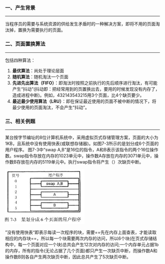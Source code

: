 ### 一、产生背景

---

当程序员的需要与系统资源的供给发生矛盾时的一种解决方案，即将不用的页面淘汰掉，置换为需要执行的页面。



### 二、页面置换算法

---

包括四种算法：

1. **最优算法**：尚处于理论层面
2. **随机算法**：随机淘汰一个页面
3. **先进先出算法（FIFO）**：即淘汰时按照之前执行的先后顺序进行淘汰，有可能产生“抖动”(抖动即：把经常用到的页置换出去，要用的时候发现没有内存了，造成进程中断)。例如，432143543215用3个页面，比4个缺页要少。
4. **最近最少使用算法（LRU）**：即在保证最近使用的页面不被中断的情况下，将最少使用的页面淘汰，不会产生“抖动”。



### 三、相关例题

---

某台按字节编址的8位计算机系统中，采用虚拟页式存储管理方案，页面的大小为1KB，且系统中没有使用快表(或联想存储器)。如图7-3所示的是划分成6个页面的用户程序。 图7-3中“swap A,B”是16位的指令，A和B表示该指令的两个16位操作数。swap指令存放在内存的1023单元中，操作数A存放在内存的3071单元中，操作数B存放在内存的5119单元中。执行swap指令将产生（）次缺页中断。

![img](img/ca827bae92c5b646f79a55998aecb025.jpg)

”没有使用快表“即表示每读一次程序的块，需要==先在内存上面查表，才能读取相应的内存块==，所以每一个块需要两次内存的访问，所以6个块(在页式存储结构中，每一个页面对应一个块)总共会产生12次对内存的访问;一个内存单元占据1b的内存，所有的指令(无论占据了几个页面)都只产生一次缺页中断，而操作数A和操作数B则各自产生两次缺页中断，因此总共产生了5次缺页中断。